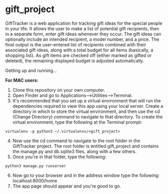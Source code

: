 # gift_project
GiftTracker is a web application for tracking gift ideas for the special people in your life. It allows the user to make a list of potential gift recipients, then in a separate form, enter gift ideas whenever they occur. The gift ideas can optionally include an intended recipient, a model number, and a price. The final output is the user-entered list of recipients combined with their associated gift ideas, along with a total budget for all items (basically, a shopping list). As gift items are checked off (either marked as gifted or deleted), the remaining displayed budget is adjusted automatically.

Getting up and running...

**For MAC users:**

1) Clone this repository on your own computer.
2) Open Finder and go to Applications-->Utilities-->Terminal.
3) It's recommended that you set up a virtual environment that will run the dependencies required to view this app using your local server. Create a directory in which to store the virtual environment, and then use the cd (Change Directory) command to navigate to that directory. To create the virtual environment, type the following at the Terminal prompt:

`virtualenv -p python3 ~/.virtualenvs/<gift_project>`

4) Now use the cd command to navigate to the root folder in the GiftTracker project. The root folder is entitled gift_project and contains the manage.py and db.sqlite3 files, along with a few others.
5) Once you're in that folder, type the following:

`python3 manage.py runserver`

6) Now go to your browser and in the address window type the following: localhost:8000/home
7) The app page should appear and you're good to go.

